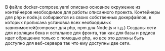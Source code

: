 В файле docker-compose.yaml описано основное окружение из контейнеров необходимое для работы описанного проекта. 
Контейнеры для php и node.js собираются из своих собственных докерфайлов, в которых прописана установка всех необходимых зависимостей(composer для php, npm для Node.js и т.д.) 
Созданы сети для изоляции бека и остальное для фронта, так как для базы и редиса идет обращение только с помощью php, но все это должны быть доступно для веб-сервера так что ему доступны две сети.
